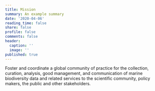 ```yaml
---
title: Mission
summary: An example summary
date: '2020-04-06'
reading_time: false
share: false
profile: false
comments: false
header:
  caption: ''
  image: ''
published: true
---
```

Foster and coordinate a global community of practice for the collection, curation, analysis, good management, and communication of marine biodiversity data and related services to the scientific community, policy makers, the public and other stakeholders.

